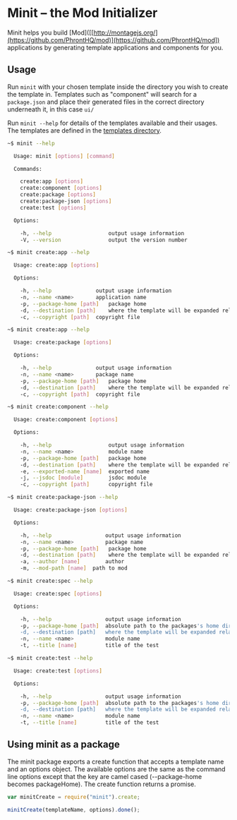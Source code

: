 Minit – the Mod Initializer
===============================

Minit helps you build [Mod]([[http://montagejs.org/](https://github.com/PhrontHQ/mod)](https://github.com/PhrontHQ/mod]) applications by generating template applications and components for you.

Usage
-----

Run `minit` with your chosen template inside the directory you wish to create the template in. Templates such as "component" will search for a `package.json` and place their generated files in the correct directory underneath it, in this case `ui/`

Run `minit --help` for details of the templates available and their usages. The templates are defined in the [templates directory](https://github.com/montagejs/minit/tree/master/templates).

```bash
~$ minit --help

  Usage: minit [options] [command]

  Commands:

    create:app [options]
    create:component [options]
    create:package [options]
    create:package-json [options]
    create:test [options]

  Options:

    -h, --help                  output usage information
    -V, --version               output the version number
```

```bash
~$ minit create:app --help

  Usage: create:app [options]

  Options:

    -h, --help              output usage information
    -n, --name <name>       application name
    -p, --package-home [path]   package home
    -d, --destination [path]    where the template will be expanded relative to the package-home
    -c, --copyright [path]  copyright file
```

```bash
~$ minit create:app --help

  Usage: create:package [options]

  Options:

    -h, --help              output usage information
    -n, --name <name>       package name
    -p, --package-home [path]   package home
    -d, --destination [path]    where the template will be expanded relative to the package-home
    -c, --copyright [path]  copyright file
```

```bash
~$ minit create:component --help

  Usage: create:component [options]

  Options:

    -h, --help                  output usage information
    -n, --name <name>           module name
    -p, --package-home [path]   package home
    -d, --destination [path]    where the template will be expanded relative to the package-home
    -e, --exported-name [name]  exported name
    -j, --jsdoc [module]        jsdoc module
    -c, --copyright [path]      copyright file
```

```bash
~$ minit create:package-json --help

  Usage: create:package-json [options]

  Options:

    -h, --help                 output usage information
    -n, --name <name>          package name
    -p, --package-home [path]   package home
    -d, --destination [path]    where the template will be expanded relative to the package-home
    -a, --author [name]        author
    -m, --mod-path [name]  path to mod
```

```bash
~$ minit create:spec --help

  Usage: create:spec [options]

  Options:

    -h, --help                 output usage information
    -p, --package-home [path]  absolute path to the packages's home directory
    -d, --destination [path]   where the template will be expanded relative to the package-home's test directory
    -n, --name <name>          module name
    -t, --title [name]         title of the test
```

```bash
~$ minit create:test --help

  Usage: create:test [options]

  Options:

    -h, --help                 output usage information
    -p, --package-home [path]  absolute path to the packages's home directory
    -d, --destination [path]   where the template will be expanded relative to the package-home's test directory
    -n, --name <name>          module name
    -t, --title [name]         title of the test
```

Using minit as a package
-----

The minit package exports a create function that accepts a template name and an options object. The available options
are the same as the command line options except that the key are camel cased (--package-home becomes packageHome).
The create function returns a promise.

```javascript
var minitCreate = require("minit").create;

minitCreate(templateName, options).done();

```

